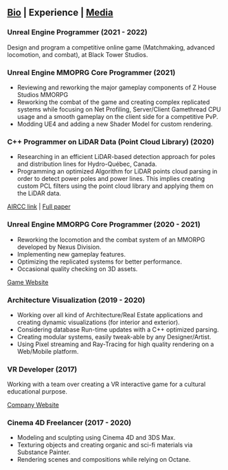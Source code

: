 ## [Bio](https://hiro-ke.github.io/) | Experience | [Media](https://hiro-ke.github.io/media)


### Unreal Engine Programmer (2021 - 2022)
Design and program a competitive online game (Matchmaking, advanced locomotion, and combat), at Black Tower Studios.

### Unreal Engine MMOPRG Core Programmer (2021)
- Reviewing and reworking the major gameplay components of Z House Studios MMORPG 
- Reworking the combat of the game and creating complex replicated systems while focusing on Net Profiling, Server/Client Gamethread CPU usage and a smooth gameplay on the client side for a competitive PvP.
- Modding UE4 and adding a new Shader Model for custom rendering.

### C++ Programmer on LiDAR Data (Point Cloud Library) (2020)
- Researching in an efficient LiDAR-based detection approach for poles and distribution lines for Hydro-Québec, Canada.
- Programming an optimized Algorithm for LiDAR points cloud parsing in
order to detect power poles and power lines. This implies creating
custom PCL filters using the point cloud library and applying them on
the LiDAR data.

[AIRCC link](https://aircconline.com/csit/abstract/v11n6/csit110607.html) | [Full paper](https://aircconline.com/csit/papers/vol11/csit110607.pdf)

### Unreal Engine MMORPG Core Programmer (2020 - 2021)
- Reworking the locomotion and the combat system of an MMORPG developed by Nexus Division.
- Implementing new gameplay features.
- Optimizing the replicated systems for better performance.
- Occasional quality checking on 3D assets.

[Game Website](https://www.legioneternalwar.com/)

### Architecture Visualization (2019 - 2020)
- Working over all kind of Architecture/Real Estate applications and creating dynamic visualizations (for interior and exterior).
- Considering database Run-time updates with a C++ optimized parsing.
- Creating modular systems, easily tweak-able by any Designer/Artist.
- Using Pixel streaming and Ray-Tracing for high quality rendering on a Web/Mobile platform.

### VR Developer (2017)
Working with a team over creating a VR interactive game for a cultural educational purpose.

[Company Website](https://www.dcx.studio/)

### Cinema 4D Freelancer (2017 - 2020)
- Modeling and sculpting using Cinema 4D and 3DS Max.
- Texturing objects and creating organic and sci-fi materials via Substance Painter.
- Rendering scenes and compositions while relying on Octane.
